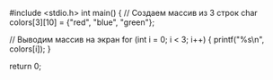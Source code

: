#include <stdio.h>
 int main() {
    // Создаем массив из 3 строк 
    char colors[3][10] = {"red", "blue", "green"};

  // Выводим массив на экран
    for (int i = 0; i < 3; i++) {
        printf("%s\n", colors[i]);
	    }

   return 0; 
